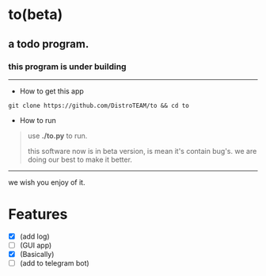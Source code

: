 # to(beta)

## a todo program.

### this program is under building
---

- How to get this app

```
git clone https://github.com/DistroTEAM/to && cd to
```

- How to run

> use **./to.py** to run.
> 
> this software now is in beta version, is mean it's contain bug's. we are doing our best to make it better.

---

we wish you enjoy of it.

# Features

- [X] (add log)
- [ ] (GUI app)
- [X] (Basically)
- [ ] (add to telegram bot)

